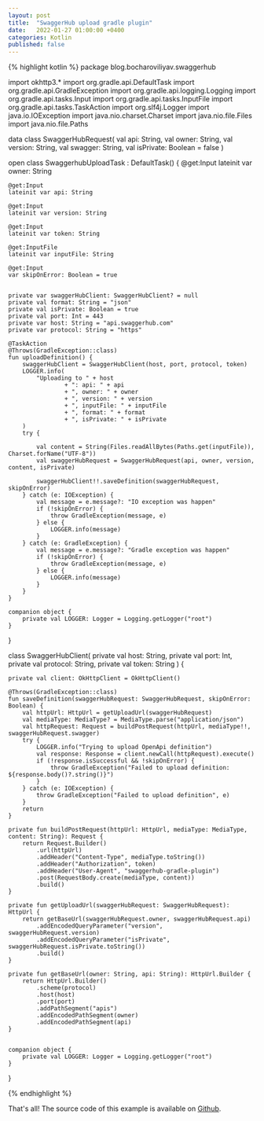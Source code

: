 ```yaml
---
layout: post
title:  "SwaggerHub upload gradle plugin"
date:   2022-01-27 01:00:00 +0400
categories: Kotlin
published: false
---
```


{% highlight kotlin %}
package blog.bocharoviliyav.swaggerhub

import okhttp3.*
import org.gradle.api.DefaultTask
import org.gradle.api.GradleException
import org.gradle.api.logging.Logging
import org.gradle.api.tasks.Input
import org.gradle.api.tasks.InputFile
import org.gradle.api.tasks.TaskAction
import org.slf4j.Logger
import java.io.IOException
import java.nio.charset.Charset
import java.nio.file.Files
import java.nio.file.Paths

data class SwaggerHubRequest(
val api: String,
val owner: String,
val version: String,
val swagger: String,
val isPrivate: Boolean = false
)


open class SwaggerhubUploadTask : DefaultTask() {
@get:Input
lateinit var owner: String

    @get:Input
    lateinit var api: String

    @get:Input
    lateinit var version: String

    @get:Input
    lateinit var token: String

    @get:InputFile
    lateinit var inputFile: String

    @get:Input
    var skipOnError: Boolean = true


    private var swaggerHubClient: SwaggerHubClient? = null
    private val format: String = "json"
    private val isPrivate: Boolean = true
    private val port: Int = 443
    private var host: String = "api.swaggerhub.com"
    private var protocol: String = "https"

    @TaskAction
    @Throws(GradleException::class)
    fun uploadDefinition() {
        swaggerHubClient = SwaggerHubClient(host, port, protocol, token)
        LOGGER.info(
            "Uploading to " + host
                    + ": api: " + api
                    + ", owner: " + owner
                    + ", version: " + version
                    + ", inputFile: " + inputFile
                    + ", format: " + format
                    + ", isPrivate: " + isPrivate
        )
        try {

            val content = String(Files.readAllBytes(Paths.get(inputFile)), Charset.forName("UTF-8"))
            val swaggerHubRequest = SwaggerHubRequest(api, owner, version, content, isPrivate)

            swaggerHubClient!!.saveDefinition(swaggerHubRequest, skipOnError)
        } catch (e: IOException) {
            val message = e.message?: "IO exception was happen"
            if (!skipOnError) {
                throw GradleException(message, e)
            } else {
                LOGGER.info(message)
            }
        } catch (e: GradleException) {
            val message = e.message?: "Gradle exception was happen"
            if (!skipOnError) {
                throw GradleException(message, e)
            } else {
                LOGGER.info(message)
            }
        }
    }

    companion object {
        private val LOGGER: Logger = Logging.getLogger("root")
    }
}

class SwaggerHubClient(
private val host: String,
private val port: Int,
private val protocol: String,
private val token: String
) {

    private val client: OkHttpClient = OkHttpClient()

    @Throws(GradleException::class)
    fun saveDefinition(swaggerHubRequest: SwaggerHubRequest, skipOnError: Boolean) {
        val httpUrl: HttpUrl = getUploadUrl(swaggerHubRequest)
        val mediaType: MediaType? = MediaType.parse("application/json")
        val httpRequest: Request = buildPostRequest(httpUrl, mediaType!!, swaggerHubRequest.swagger)
        try {
            LOGGER.info("Trying to upload OpenApi definition")
            val response: Response = client.newCall(httpRequest).execute()
            if (!response.isSuccessful && !skipOnError) {
                throw GradleException("Failed to upload definition: ${response.body()?.string()}")
            }
        } catch (e: IOException) {
            throw GradleException("Failed to upload definition", e)
        }
        return
    }

    private fun buildPostRequest(httpUrl: HttpUrl, mediaType: MediaType, content: String): Request {
        return Request.Builder()
            .url(httpUrl)
            .addHeader("Content-Type", mediaType.toString())
            .addHeader("Authorization", token)
            .addHeader("User-Agent", "swaggerhub-gradle-plugin")
            .post(RequestBody.create(mediaType, content))
            .build()
    }

    private fun getUploadUrl(swaggerHubRequest: SwaggerHubRequest): HttpUrl {
        return getBaseUrl(swaggerHubRequest.owner, swaggerHubRequest.api)
            .addEncodedQueryParameter("version", swaggerHubRequest.version)
            .addEncodedQueryParameter("isPrivate", swaggerHubRequest.isPrivate.toString())
            .build()
    }

    private fun getBaseUrl(owner: String, api: String): HttpUrl.Builder {
        return HttpUrl.Builder()
            .scheme(protocol)
            .host(host)
            .port(port)
            .addPathSegment("apis")
            .addEncodedPathSegment(owner)
            .addEncodedPathSegment(api)
    }


    companion object {
        private val LOGGER: Logger = Logging.getLogger("root")
    }

}

{% endhighlight %}

That's all!
The source code of this example is available on [Github](https://github.com/bocharoviliyav/).
